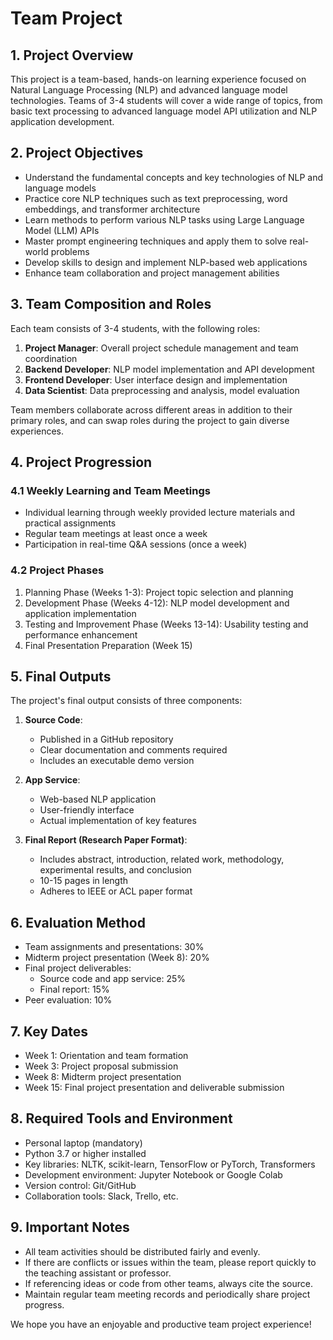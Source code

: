 # Team Project

## 1. Project Overview

This project is a team-based, hands-on learning experience focused on Natural Language Processing (NLP) and advanced language model technologies. Teams of 3-4 students will cover a wide range of topics, from basic text processing to advanced language model API utilization and NLP application development.

## 2. Project Objectives

- Understand the fundamental concepts and key technologies of NLP and language models
- Practice core NLP techniques such as text preprocessing, word embeddings, and transformer architecture
- Learn methods to perform various NLP tasks using Large Language Model (LLM) APIs
- Master prompt engineering techniques and apply them to solve real-world problems
- Develop skills to design and implement NLP-based web applications
- Enhance team collaboration and project management abilities

## 3. Team Composition and Roles

Each team consists of 3-4 students, with the following roles:

1. **Project Manager**: Overall project schedule management and team coordination
2. **Backend Developer**: NLP model implementation and API development
3. **Frontend Developer**: User interface design and implementation
4. **Data Scientist**: Data preprocessing and analysis, model evaluation

Team members collaborate across different areas in addition to their primary roles, and can swap roles during the project to gain diverse experiences.

## 4. Project Progression

### 4.1 Weekly Learning and Team Meetings

- Individual learning through weekly provided lecture materials and practical assignments
- Regular team meetings at least once a week
- Participation in real-time Q&A sessions (once a week)

### 4.2 Project Phases

1. Planning Phase (Weeks 1-3): Project topic selection and planning
2. Development Phase (Weeks 4-12): NLP model development and application implementation
3. Testing and Improvement Phase (Weeks 13-14): Usability testing and performance enhancement
4. Final Presentation Preparation (Week 15)

## 5. Final Outputs

The project's final output consists of three components:

1. **Source Code**:

   - Published in a GitHub repository
   - Clear documentation and comments required
   - Includes an executable demo version

2. **App Service**:

   - Web-based NLP application
   - User-friendly interface
   - Actual implementation of key features

3. **Final Report (Research Paper Format)**:
   - Includes abstract, introduction, related work, methodology, experimental results, and conclusion
   - 10-15 pages in length
   - Adheres to IEEE or ACL paper format

## 6. Evaluation Method

- Team assignments and presentations: 30%
- Midterm project presentation (Week 8): 20%
- Final project deliverables:
  - Source code and app service: 25%
  - Final report: 15%
- Peer evaluation: 10%

## 7. Key Dates

- Week 1: Orientation and team formation
- Week 3: Project proposal submission
- Week 8: Midterm project presentation
- Week 15: Final project presentation and deliverable submission

## 8. Required Tools and Environment

- Personal laptop (mandatory)
- Python 3.7 or higher installed
- Key libraries: NLTK, scikit-learn, TensorFlow or PyTorch, Transformers
- Development environment: Jupyter Notebook or Google Colab
- Version control: Git/GitHub
- Collaboration tools: Slack, Trello, etc.

## 9. Important Notes

- All team activities should be distributed fairly and evenly.
- If there are conflicts or issues within the team, please report quickly to the teaching assistant or professor.
- If referencing ideas or code from other teams, always cite the source.
- Maintain regular team meeting records and periodically share project progress.

We hope you have an enjoyable and productive team project experience!
